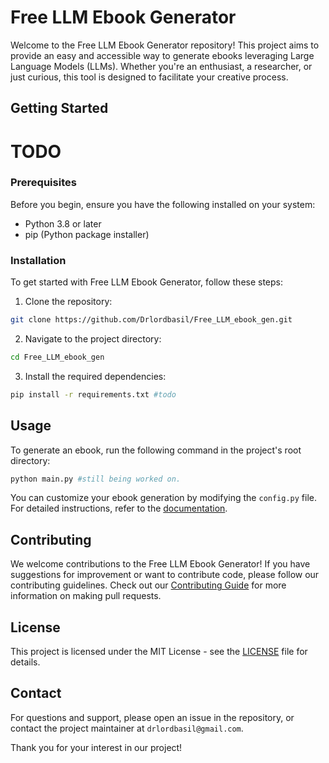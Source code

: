 
# Free LLM Ebook Generator

Welcome to the Free LLM Ebook Generator repository! This project aims to provide an easy and accessible way to generate ebooks leveraging Large Language Models (LLMs). Whether you're an enthusiast, a researcher, or just curious, this tool is designed to facilitate your creative process.

## Getting Started
# TODO
### Prerequisites

Before you begin, ensure you have the following installed on your system:
- Python 3.8 or later
- pip (Python package installer)

### Installation

To get started with Free LLM Ebook Generator, follow these steps:

1. Clone the repository:
```bash
git clone https://github.com/Drlordbasil/Free_LLM_ebook_gen.git
```

2. Navigate to the project directory:
```bash
cd Free_LLM_ebook_gen
```

3. Install the required dependencies:
```bash
pip install -r requirements.txt #todo
```

## Usage

To generate an ebook, run the following command in the project's root directory:

```bash
python main.py #still being worked on.
```

You can customize your ebook generation by modifying the `config.py` file. For detailed instructions, refer to the [documentation](#).

## Contributing

We welcome contributions to the Free LLM Ebook Generator! If you have suggestions for improvement or want to contribute code, please follow our contributing guidelines. Check out our [Contributing Guide](CONTRIBUTING.md) for more information on making pull requests.

## License

This project is licensed under the MIT License - see the [LICENSE](LICENSE) file for details.

## Contact

For questions and support, please open an issue in the repository, or contact the project maintainer at `drlordbasil@gmail.com`.

Thank you for your interest in our project!
